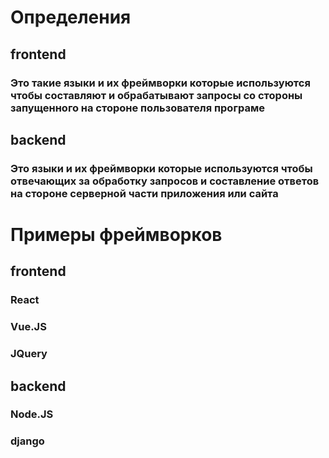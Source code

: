Определения
==============
frontend
--------------
### Это такие языки и их фреймворки которые используются чтобы составляют и обрабатывают запросы со стороны запущенного на стороне пользователя програме
backend
--------------
### Это языки и их фреймворки которые используются чтобы отвечающих за обработку запросов и составление ответов на стороне серверной части приложения или сайта
Примеры фреймворков
==============
frontend
--------------
### React
### Vue.JS
### JQuery
backend
--------------
### Node.JS
### django